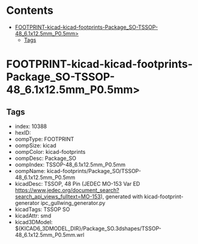 



Contents
========

* [FOOTPRINT-kicad-kicad-footprints-Package_SO-TSSOP-48_6.1x12.5mm_P0.5mm>](#footprint-kicad-kicad-footprints-package_so-tssop-48_61x125mm_p05mm)
	* [Tags](#tags)

# FOOTPRINT-kicad-kicad-footprints-Package_SO-TSSOP-48_6.1x12.5mm_P0.5mm>

## Tags

- index: 10388
- hexID: 
- oompType: FOOTPRINT
- oompSize: kicad
- oompColor: kicad-footprints
- oompDesc: Package_SO
- oompIndex: TSSOP-48_6.1x12.5mm_P0.5mm
- oompName: kicad-footprints/Package_SO/TSSOP-48_6.1x12.5mm_P0.5mm
- kicadDesc: TSSOP, 48 Pin (JEDEC MO-153 Var ED https://www.jedec.org/document_search?search_api_views_fulltext=MO-153), generated with kicad-footprint-generator ipc_gullwing_generator.py
- kicadTags: TSSOP SO
- kicadAttr: smd
- kicad3DModel: ${KICAD6_3DMODEL_DIR}/Package_SO.3dshapes/TSSOP-48_6.1x12.5mm_P0.5mm.wrl
